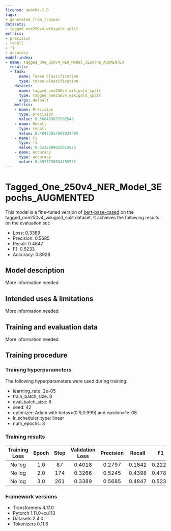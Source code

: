 ```yaml
---
license: apache-2.0
tags:
- generated_from_trainer
datasets:
- tagged_one250v4_wikigold_split
metrics:
- precision
- recall
- f1
- accuracy
model-index:
- name: Tagged_One_250v4_NER_Model_3Epochs_AUGMENTED
  results:
  - task:
      name: Token Classification
      type: token-classification
    dataset:
      name: tagged_one250v4_wikigold_split
      type: tagged_one250v4_wikigold_split
      args: default
    metrics:
    - name: Precision
      type: precision
      value: 0.568499837292548
    - name: Recall
      type: recall
      value: 0.48473917869034405
    - name: F1
      type: f1
      value: 0.5232889022015875
    - name: Accuracy
      type: accuracy
      value: 0.8927736584139752
---
```


<!-- This model card has been generated automatically according to the information the Trainer had access to. You
should probably proofread and complete it, then remove this comment. -->

# Tagged_One_250v4_NER_Model_3Epochs_AUGMENTED

This model is a fine-tuned version of [bert-base-cased](https://huggingface.co/bert-base-cased) on the tagged_one250v4_wikigold_split dataset.
It achieves the following results on the evaluation set:
- Loss: 0.3389
- Precision: 0.5685
- Recall: 0.4847
- F1: 0.5233
- Accuracy: 0.8928

## Model description

More information needed

## Intended uses & limitations

More information needed

## Training and evaluation data

More information needed

## Training procedure

### Training hyperparameters

The following hyperparameters were used during training:
- learning_rate: 2e-05
- train_batch_size: 8
- eval_batch_size: 8
- seed: 42
- optimizer: Adam with betas=(0.9,0.999) and epsilon=1e-08
- lr_scheduler_type: linear
- num_epochs: 3

### Training results

| Training Loss | Epoch | Step | Validation Loss | Precision | Recall | F1     | Accuracy |
|:-------------:|:-----:|:----:|:---------------:|:---------:|:------:|:------:|:--------:|
| No log        | 1.0   | 87   | 0.4018          | 0.2797    | 0.1842 | 0.2221 | 0.8514   |
| No log        | 2.0   | 174  | 0.3266          | 0.5245    | 0.4398 | 0.4784 | 0.8888   |
| No log        | 3.0   | 261  | 0.3389          | 0.5685    | 0.4847 | 0.5233 | 0.8928   |


### Framework versions

- Transformers 4.17.0
- Pytorch 1.11.0+cu113
- Datasets 2.4.0
- Tokenizers 0.11.6
